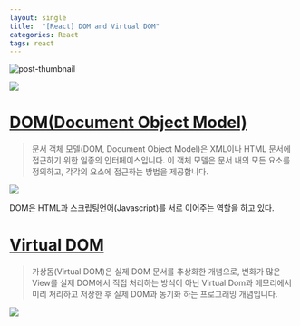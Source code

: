 ```yaml
---
layout: single
title:  "[React] DOM and Virtual DOM" 
categories: React
tags: react
---
```




![post-thumbnail](https://velog.velcdn.com/images/danchoi/post/bad31f41-5e76-4ab0-b60e-cb4742e30d19/image.jpeg)

![](https://3ulsmb4eg8vz37c0vz2si64j-wpengine.netdna-ssl.com/wp-content/uploads/2019/05/react-native-UX-design.gif)

# [DOM(Document Object Model)](https://developer.mozilla.org/ko/docs/Web/API/Document_Object_Model/Introduction)
> 문서 객체 모델(DOM, Document Object Model)은 XML이나 HTML 문서에 접근하기 위한 일종의 인터페이스입니다.
> 이 객체 모델은 문서 내의 모든 요소를 정의하고, 각각의 요소에 접근하는 방법을 제공합니다.

![](https://velog.velcdn.com/images/danchoi/post/5e1c1f64-d429-41dc-9083-0752fb0e5464/image.png)

DOM은 HTML과 스크립팅언어(Javascript)를 서로 이어주는 역할을 하고 있다.


# [Virtual DOM](https://ko.reactjs.org/docs/faq-internals.html#gatsby-focus-wrapper)
> 가상돔(Virtual DOM)은 실제 DOM 문서를 추상화한 개념으로, 변화가 많은 View를 실제 DOM에서 직접 처리하는 방식이 아닌 Virtual Dom과 메모리에서 미리 처리하고 저장한 후 실제 DOM과 동기화 하는 프로그래밍 개념입니다.

![](https://velog.velcdn.com/images/danchoi/post/9c16117f-5cef-4a52-8590-ad0bcd518eef/image.png)
